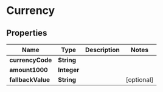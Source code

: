 

# Currency


## Properties

Name | Type | Description | Notes
------------ | ------------- | ------------- | -------------
**currencyCode** | **String** |  | 
**amount1000** | **Integer** |  | 
**fallbackValue** | **String** |  |  [optional]



